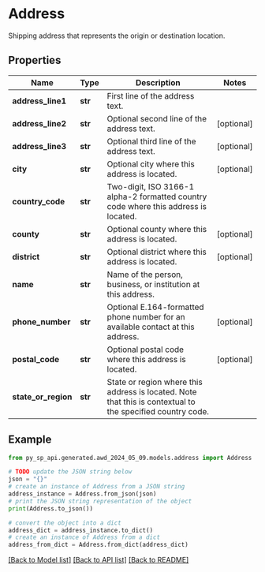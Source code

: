 # Address

Shipping address that represents the origin or destination location.

## Properties

Name | Type | Description | Notes
------------ | ------------- | ------------- | -------------
**address_line1** | **str** | First line of the address text. | 
**address_line2** | **str** | Optional second line of the address text. | [optional] 
**address_line3** | **str** | Optional third line of the address text. | [optional] 
**city** | **str** | Optional city where this address is located. | [optional] 
**country_code** | **str** | Two-digit, ISO 3166-1 alpha-2 formatted country code where this address is located. | 
**county** | **str** | Optional county where this address is located. | [optional] 
**district** | **str** | Optional district where this address is located. | [optional] 
**name** | **str** | Name of the person, business, or institution at this address. | 
**phone_number** | **str** | Optional E.164-formatted phone number for an available contact at this address. | [optional] 
**postal_code** | **str** | Optional postal code where this address is located. | [optional] 
**state_or_region** | **str** | State or region where this address is located. Note that this is contextual to the specified country code. | 

## Example

```python
from py_sp_api.generated.awd_2024_05_09.models.address import Address

# TODO update the JSON string below
json = "{}"
# create an instance of Address from a JSON string
address_instance = Address.from_json(json)
# print the JSON string representation of the object
print(Address.to_json())

# convert the object into a dict
address_dict = address_instance.to_dict()
# create an instance of Address from a dict
address_from_dict = Address.from_dict(address_dict)
```
[[Back to Model list]](../README.md#documentation-for-models) [[Back to API list]](../README.md#documentation-for-api-endpoints) [[Back to README]](../README.md)


